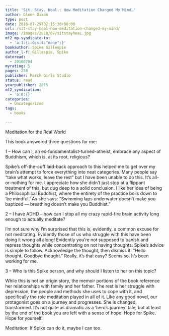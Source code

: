 ```yaml
---
title: 'Sit. Stay. Heal.: How Meditation Changed My Mind…'
author: Glenn Dixon
type: post
date: 2018-07-29T02:15:30+00:00
url: /sit-stay-heal-how-meditation-changed-my-mind/
image: /images/2018/07/sitstayheaL.jpg
mf2_mp-syndicate-to:
  - 'a:1:{i:0;s:4:"none";}'
bookauthor: Spike Gillespie
author_l-f: Gillespie, Spike
dateread:
  - 20160704
myrating: 5
pages: 236
publisher: March Girls Studio
status: read
yearpublished: 2015
mf2_syndication:
  - 'a:0:{}'
categories:
  - Uncategorized
tags:
  - books

---
```

Meditation for the Real World

<span class="a-size-base review-text" data-hook="review-body">This book answered three questions for me:</span>

1 &#8211; How can I, an ex-fundamentalist-turned-atheist, embrace any aspect of Buddhism, which is, at its root, religious?

Spike&#8217;s off-the-cuff laid-back approach to this helped me to get over my brain&#8217;s attempt to force everything into neat categories. Many people say &#8220;take what works, leave the rest&#8221; but I have been unable to do this. It&#8217;s all-or-nothing for me. I appreciate how she didn&#8217;t just stop at a flippant treatment of this, but dug deep to a solid conclusion. I like her idea of being a Philosophical Buddhist, where the entirety of the practice boils down to &#8216;be mindful.&#8217; As she says: &#8220;Swimming laps underwater doesn&#8217;t make you baptized &#8212; breathing doesn&#8217;t make you Buddhist.&#8221;

2 &#8211; I have ADHD &#8211; how can I stop all my crazy rapid-fire brain activity long enough to actually meditate?

I&#8217;m not sure why I&#8217;m surprised that this is, evidently, a common excuse for not meditating. Evidently those of us who struggle with this have been doing it wrong all along! Evidently you&#8217;re not supposed to banish and repress thoughts while concentrating on not having thoughts. Spike&#8217;s advice is simple to follow. Acknowledge the thought, then dismiss it. &#8220;Hello thought. Goodbye thought.&#8221; Really, it&#8217;s that easy? Seems so. It&#8217;s been working for me.

3 &#8211; Who is this Spike person, and why should I listen to her on this topic?

While this is not an origin story, the memoir portions of the book reference her relationships with family and her father. The rest is her struggle with depression, the people and methods she uses to cope with it, and specifically the role meditation played in all of it. Like any good novel, our protagonist goes on a journey and progresses. She is changed, transformed. It&#8217;s not quite as dramatic as a &#8216;hero&#8217;s journey&#8217; tale, but at least by the end of the book you are left with a sense of hope. Hope for Spike. Hope for yourself.

Meditation: If Spike can do it, maybe I can too.